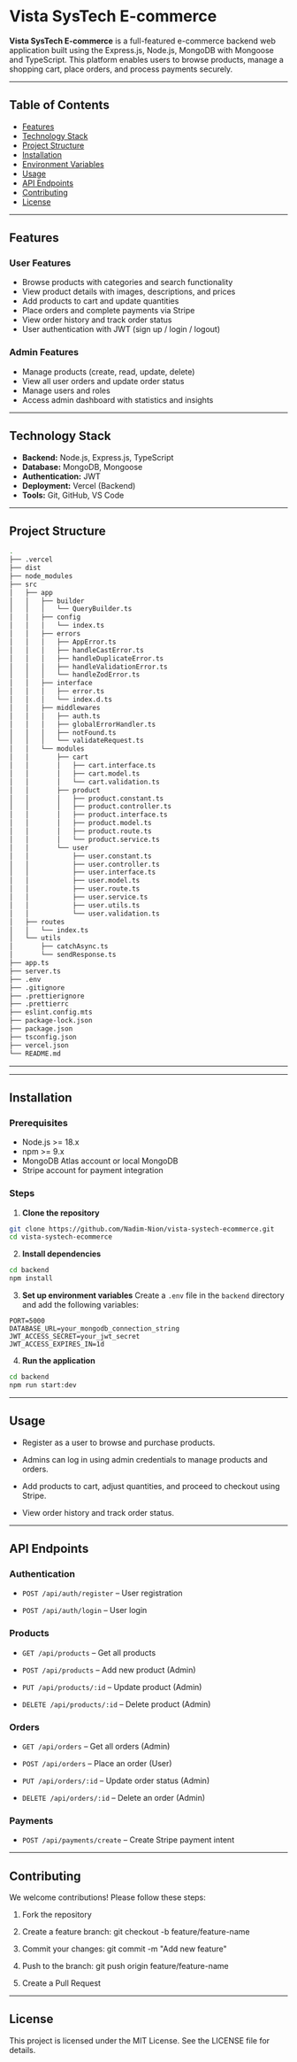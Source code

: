 # Vista SysTech E-commerce

**Vista SysTech E-commerce** is a full-featured e-commerce backend web application built using the Express.js, Node.js, MongoDB with Mongoose and TypeScript. This platform enables users to browse products, manage a shopping cart, place orders, and process payments securely.

---

## Table of Contents

- [Features](#features)
- [Technology Stack](#technology-stack)
- [Project Structure](#project-structure)
- [Installation](#installation)
- [Environment Variables](#environment-variables)
- [Usage](#usage)
- [API Endpoints](#api-endpoints)
- [Contributing](#contributing)
- [License](#license)

---

## Features

### User Features

- Browse products with categories and search functionality
- View product details with images, descriptions, and prices
- Add products to cart and update quantities
- Place orders and complete payments via Stripe
- View order history and track order status
- User authentication with JWT (sign up / login / logout)

### Admin Features

- Manage products (create, read, update, delete)
- View all user orders and update order status
- Manage users and roles
- Access admin dashboard with statistics and insights

---

## Technology Stack

- **Backend:** Node.js, Express.js, TypeScript
- **Database:** MongoDB, Mongoose
- **Authentication:** JWT
- **Deployment:** Vercel (Backend)
- **Tools:** Git, GitHub, VS Code

---

## Project Structure

```bash
.
├── .vercel
├── dist
├── node_modules
├── src
│   ├── app
│   │   ├── builder
│   │   │   └── QueryBuilder.ts
│   │   ├── config
│   │   │   └── index.ts
│   │   ├── errors
│   │   │   ├── AppError.ts
│   │   │   ├── handleCastError.ts
│   │   │   ├── handleDuplicateError.ts
│   │   │   ├── handleValidationError.ts
│   │   │   └── handleZodError.ts
│   │   ├── interface
│   │   │   ├── error.ts
│   │   │   └── index.d.ts
│   │   ├── middlewares
│   │   │   ├── auth.ts
│   │   │   ├── globalErrorHandler.ts
│   │   │   ├── notFound.ts
│   │   │   └── validateRequest.ts
│   │   └── modules
│   │       ├── cart
│   │       │   ├── cart.interface.ts
│   │       │   ├── cart.model.ts
│   │       │   └── cart.validation.ts
│   │       ├── product
│   │       │   ├── product.constant.ts
│   │       │   ├── product.controller.ts
│   │       │   ├── product.interface.ts
│   │       │   ├── product.model.ts
│   │       │   ├── product.route.ts
│   │       │   └── product.service.ts
│   │       └── user
│   │           ├── user.constant.ts
│   │           ├── user.controller.ts
│   │           ├── user.interface.ts
│   │           ├── user.model.ts
│   │           ├── user.route.ts
│   │           ├── user.service.ts
│   │           ├── user.utils.ts
│   │           └── user.validation.ts
│   ├── routes
│   │   └── index.ts
│   └── utils
│       ├── catchAsync.ts
│       └── sendResponse.ts
├── app.ts
├── server.ts
├── .env
├── .gitignore
├── .prettierignore
├── .prettierrc
├── eslint.config.mts
├── package-lock.json
├── package.json
├── tsconfig.json
├── vercel.json
└── README.md
```

---


---

## Installation

### Prerequisites
- Node.js >= 18.x
- npm >= 9.x
- MongoDB Atlas account or local MongoDB
- Stripe account for payment integration

### Steps

1. **Clone the repository**
```bash
git clone https://github.com/Nadim-Nion/vista-systech-ecommerce.git
cd vista-systech-ecommerce
```

2. **Install dependencies**
```bash
cd backend
npm install
```
3. **Set up environment variables**
Create a `.env` file in the `backend` directory and add the following variables:
```env      
PORT=5000
DATABASE_URL=your_mongodb_connection_string
JWT_ACCESS_SECRET=your_jwt_secret
JWT_ACCESS_EXPIRES_IN=1d
```

4. **Run the application**
```bash 
cd backend
npm run start:dev
```
----

##  Usage

- Register as a user to browse and purchase products.

- Admins can log in using admin credentials to manage products and orders.

- Add products to cart, adjust quantities, and proceed to checkout using Stripe.

- View order history and track order status.

---

## API Endpoints

### Authentication

- `POST /api/auth/register` – User registration

- `POST /api/auth/login` – User login

### Products

- `GET /api/products` – Get all products

- `POST /api/products` – Add new product (Admin)

- `PUT /api/products/:id` – Update product (Admin)

- `DELETE /api/products/:id` – Delete product (Admin)

### Orders

- `GET /api/orders` – Get all orders (Admin)

- `POST /api/orders` – Place an order (User)

- `PUT /api/orders/:id` – Update order status (Admin)

- `DELETE /api/orders/:id` – Delete an order (Admin)

### Payments

- `POST /api/payments/create` – Create Stripe payment intent

---

## Contributing

We welcome contributions! Please follow these steps:

1. Fork the repository

2. Create a feature branch: git checkout -b feature/feature-name

3. Commit your changes: git commit -m "Add new feature"

4. Push to the branch: git push origin feature/feature-name

5. Create a Pull Request

---

## License

This project is licensed under the MIT License. See the LICENSE
 file for details.